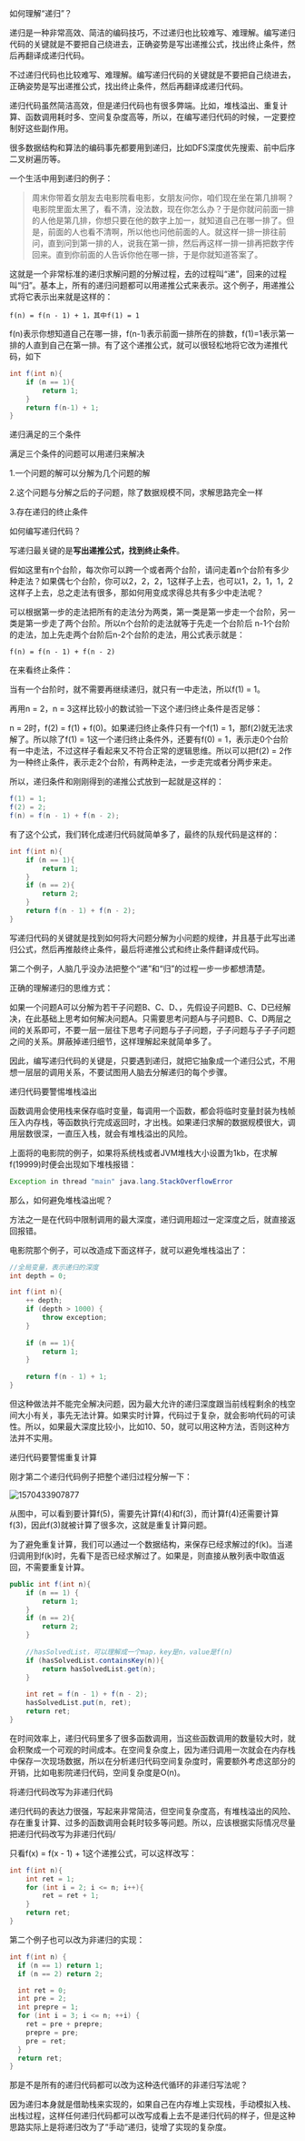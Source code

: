 如何理解“递归”？

递归是一种非常高效、简洁的编码技巧，不过递归也比较难写、难理解。编写递归代码的关键就是不要把自己绕进去，正确姿势是写出递推公式，找出终止条件，然后再翻译成递归代码。

不过递归代码也比较难写、难理解。编写递归代码的关键就是不要把自己绕进去，正确姿势是写出递推公式，找出终止条件，然后再翻译成递归代码。

递归代码虽然简洁高效，但是递归代码也有很多弊端。比如，堆栈溢出、重复计算、函数调用耗时多、空间复杂度高等，所以，在编写递归代码的时候，一定要控制好这些副作用。

很多数据结构和算法的编码事先都要用到递归，比如DFS深度优先搜索、前中后序二叉树遍历等。

一个生活中用到递归的例子：

> 周末你带着女朋友去电影院看电影，女朋友问你，咱们现在坐在第几排啊？电影院里面太黑了，看不清，没法数，现在你怎么办？于是你就问前面一排的人他是第几排，你想只要在他的数字上加一，就知道自己在哪一排了。但是，前面的人也看不清啊，所以他也问他前面的人。就这样一排一排往前问，直到问到第一排的人，说我在第一排，然后再这样一排一排再把数字传回来。直到你前面的人告诉你他在哪一排，于是你就知道答案了。

这就是一个非常标准的递归求解问题的分解过程，去的过程叫“递”，回来的过程叫“归”。基本上，所有的递归问题都可以用递推公式来表示。这个例子，用递推公式将它表示出来就是这样的：

```
f(n) = f(n - 1) + 1，其中f(1) = 1
```

f(n)表示你想知道自己在哪一排，f(n-1)表示前面一排所在的排数，f(1)=1表示第一排的人直到自己在第一排。有了这个递推公式，就可以很轻松地将它改为递推代码，如下

```java
int f(int n){
    if (n == 1){
        return 1;
    }
    return f(n-1) + 1;
}
```

递归满足的三个条件

满足三个条件的问题可以用递归来解决

1.一个问题的解可以分解为几个问题的解

2.这个问题与分解之后的子问题，除了数据规模不同，求解思路完全一样

3.存在递归的终止条件

如何编写递归代码？

写递归最关键的是**写出递推公式，找到终止条件**。

假如这里有n个台阶，每次你可以跨一个或者两个台阶，请问走着n个台阶有多少种走法？如果偶七个台阶，你可以2，2，2，1这样子上去，也可以1，2，1，1，2这样子上去，总之走法有很多，那如何用变成求得总共有多少中走法呢？

可以根据第一步的走法把所有的走法分为两类，第一类是第一步走一个台阶，另一类是第一步走了两个台阶。所以n个台阶的走法就等于先走一个台阶后 n-1个台阶的走法，加上先走两个台阶后n-2个台阶的走法，用公式表示就是：

```
f(n) = f(n - 1) + f(n - 2)
```

在来看终止条件：

当有一个台阶时，就不需要再继续递归，就只有一中走法，所以f(1) = 1。

再用n = 2，n = 3这样比较小的数试验一下这个递归终止条件是否足够：

n = 2时，f(2) = f(1) + f(0)。如果递归终止条件只有一个f(1) = 1，那f(2)就无法求解了。所以除了f(1) = 1这一个递归终止条件外，还要有f(0) = 1，表示走0个台阶有一中走法，不过这样子看起来又不符合正常的逻辑思维。所以可以把f(2) = 2作为一种终止条件，表示走2个台阶，有两种走法，一步走完或者分两步来走。

所以，递归条件和刚刚得到的递推公式放到一起就是这样的：

```java
f(1) = 1;
f(2) = 2;
f(n) = f(n - 1) + f(n - 2);
```

有了这个公式，我们转化成递归代码就简单多了，最终的队规代码是这样的：

```java
int f(int n){
    if (n == 1){
        return 1;
    }
    if (n == 2){
        return 2;
    }
    return f(n - 1) + f(n - 2);
} 
```

写递归代码的关键就是找到如何将大问题分解为小问题的规律，并且基于此写出递归公式，然后再推敲终止条件，最后将递推公式和终止条件翻译成代码。

第二个例子，人脑几乎没办法把整个“递”和“归”的过程一步一步都想清楚。

正确的理解递归的思维方式：

如果一个问题A可以分解为若干子问题B、C、D、，先假设子问题B、C、D已经解决，在此基础上思考如何解决问题A。只需要思考问题A与子问题B、C、D两层之间的关系即可，不要一层一层往下思考子问题与子子问题，子子问题与子子子问题之间的关系。屏蔽掉递归细节，这样理解起来就简单多了。

因此，编写递归代码的关键是，只要遇到递归，就把它抽象成一个递归公式，不用想一层层的调用关系，不要试图用人脑去分解递归的每个步骤。

递归代码要警惕堆栈溢出

函数调用会使用栈来保存临时变量，每调用一个函数，都会将临时变量封装为栈帧压入内存栈，等函数执行完成返回时，才出栈。如果递归求解的数据规模很大，调用层数很深，一直压入栈，就会有堆栈溢出的风险。

上面将的电影院的例子，如果将系统栈或者JVM堆栈大小设置为1kb，在求解f(19999)时便会出现如下堆栈报错：

```java
Exception in thread "main" java.lang.StackOverflowError
```

那么，如何避免堆栈溢出呢？

方法之一是在代码中限制调用的最大深度，递归调用超过一定深度之后，就直接返回报错。

电影院那个例子，可以改造成下面这样子，就可以避免堆栈溢出了：

```java
//全局变量，表示递归的深度
int depth = 0;

int f(int n){
    ++ depth;
    if (depth > 1000) {
        throw exception;
    }
    
    if (n == 1){
        return 1;
    }
    
    return f(n - 1) + 1;
}
```

但这种做法并不能完全解决问题，因为最大允许的递归深度跟当前线程剩余的栈空间大小有关，事先无法计算。如果实时计算，代码过于复杂，就会影响代码的可读性。所以，如果最大深度比较小，比如10、50，就可以用这种方法，否则这种方法并不实用。

递归代码要警惕重复计算

刚才第二个递归代码例子把整个递归过程分解一下：

![1570433907877](https://datastructure.xiaoxiaoming.xyz/imgs/2/1570433907877.png)

从图中，可以看到要计算f(5)，需要先计算f(4)和f(3)，而计算f(4)还需要计算f(3)，因此f(3)就被计算了很多次，这就是重复计算问题。

为了避免重复计算，我们可以通过一个数据结构，来保存已经求解过的f(k)。当递归调用到f(k)时，先看下是否已经求解过了。如果是，则直接从散列表中取值返回，不需要重复计算。

```java
public int f(int n){
    if (n == 1) {
        return 1;
    }
    if (n == 2){
        return 2;
    }
    
    //hasSolvedList，可以理解成一个map，key是n，value是f(n)
    if (hasSolvedList.containsKey(n)){
        return hasSolvedList.get(n);
    }
    
    int ret = f(n - 1) + f(n - 2);
    hasSolvedList.put(n, ret);
    return ret;
}
```

在时间效率上，递归代码里多了很多函数调用，当这些函数调用的数量较大时，就会积聚成一个可观的时间成本。在空间复杂度上，因为递归调用一次就会在内存栈中保存一次现场数据，所以在分析递归代码空间复杂度时，需要额外考虑这部分的开销，比如电影院递归代码，空间复杂度是O(n)。

将递归代码改写为非递归代码

递归代码的表达力很强，写起来非常简洁，但空间复杂度高，有堆栈溢出的风险、存在重复计算、过多的函数调用会耗时较多等问题。所以，应该根据实际情况尽量把递归代码改写为非递归代码/

只看f(x) = f(x - 1) + 1这个递推公式，可以这样改写：

```java
int f(int n){
    int ret = 1;
    for (int i = 2; i <= n; i++){
        ret = ret + 1;
    }
    return ret;
}
```

第二个例子也可以改为非递归的实现：

```java
int f(int n) {
  if (n == 1) return 1;
  if (n == 2) return 2;

  int ret = 0;
  int pre = 2;
  int prepre = 1;
  for (int i = 3; i <= n; ++i) {
    ret = pre + prepre;
    prepre = pre;
    pre = ret;
  }
  return ret;
}
```

那是不是所有的递归代码都可以改为这种迭代循环的非递归写法呢？

因为递归本身就是借助栈来实现的，如果自己在内存堆上实现栈，手动模拟入栈、出栈过程，这样任何递归代码都可以改写成看上去不是递归代码的样子，但是这种思路实际上是将递归改为了“手动“递归，徒增了实现的复杂度。

